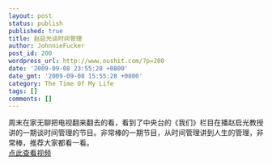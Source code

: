 ```yaml
---
layout: post
status: publish
published: true
title: 赵启光谈时间管理
author: JohnnieFucker
post_id: 200
wordpress_url: http://www.oushit.com/?p=200
date: '2009-09-08 23:55:28 +0800'
date_gmt: '2009-09-08 15:55:28 +0800'
category: The Time Of My Life
tags: []
comments: []
---
```

<p>周末在家无聊把电视翻来翻去的看，看到了中央台的《我们》栏目在播赵启光教授讲的一期谈时间管理的节目。非常棒的一期节目，从时间管理讲到人生的管理，非常棒，推荐大家都看一看。<br />
<a href="http://space.tv.cctv.com/video/VIDE1252254396228885">点此查看视频</a></p>
